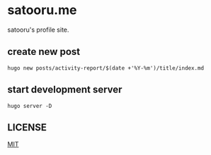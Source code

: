 # satooru.me
satooru's profile site.

## create new post
```shell
hugo new posts/activity-report/$(date +'%Y-%m')/title/index.md
```

## start development server
```shell
hugo server -D 
```

## LICENSE
[MIT](./LICENSE)
